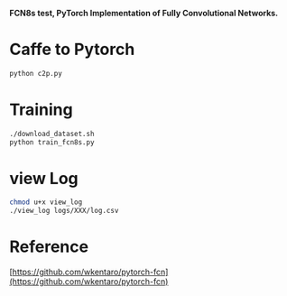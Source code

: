**FCN8s test, PyTorch Implementation of Fully Convolutional Networks.**
# Caffe to Pytorch
```sh
python c2p.py
```

# Training
```sh
./download_dataset.sh
python train_fcn8s.py
```

# view Log
```sh
chmod u+x view_log
./view_log logs/XXX/log.csv
```

# Reference
[https://github.com/wkentaro/pytorch-fcn](https://github.com/wkentaro/pytorch-fcn)